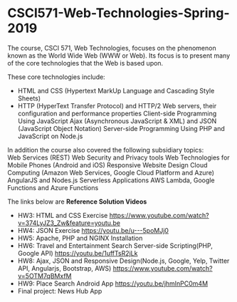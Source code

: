 # CSCI571-Web-Technologies-Spring-2019

The course, CSCI 571, Web Technologies, focuses on the phenomenon known as the World Wide Web (WWW or Web).
Its focus is to present many of the core technologies that the Web is based upon. 

These core technologies include:  
- HTML and CSS (Hypertext MarkUp Language and Cascading Style Sheets) 
- HTTP (HyperText Transfer Protocol) and HTTP/2 Web servers, their configuration and performance properties 
Client-side Programming Using JavaScript Ajax (Asynchronous JavaScript &amp; XML) and JSON (JavaScript Object Notation)
Server-side Programming Using PHP and JavaScript on Node.js 

In addition the course also covered the following subsidiary topics:  
Web Services (REST) 
Web Security and Privacy tools Web Technologies for Mobile Phones (Android and iOS) 
Responsive Website Design 
Cloud Computing (Amazon Web Services, Google Cloud Platform and Azure) 
AngularJS and Nodes.js 
Serverless Applications AWS Lambda, Google Functions and Azure Functions

The links below are __Reference Solution Videos__ 

* HW3: HTML and CSS Exercise https://www.youtube.com/watch?v=374LyJZ3_Zw&feature=youtu.be
* HW4: JSON Exercise https://youtu.be/u---5poMJj0
* HW5: Apache, PHP and NGINX Installation
* HW6: Travel and Entertainment Search Server-side Scripting(PHP, Google API) https://youtu.be/1uffTsR2jLk
* HW8: Ajax, JSON and Responsive Design(Node.js, Google, Yelp, Twitter API, Angularjs, Bootstrap, AWS) https://www.youtube.com/watch?v=5OTM7qBMxfM
* HW9: Place Search Android App https://youtu.be/jhmInPC0m4M
* Final project: News Hub App

